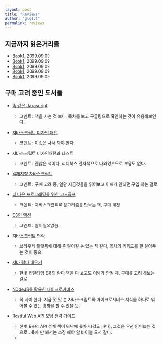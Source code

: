 ```yaml
---
layout: post
title: "Reviews"
author: "glqdlt"
permalink: reviews
---
```


## 지금까지 읽은거리들
+ [Book1](#), 2099.09.09
+ [Book1](#), 2099.09.09
+ [Book1](#), 2099.09.09
+ [Book1](#), 2099.09.09
+ [Book1](#), 2099.09.09



## 구매 고려 중인 도서들

+ [속 깊은 Javascript](http://book.naver.com/bookdb/book_detail.nhn?bid=11282182)
     * 코멘트 : 책을 사는 것 보다, 목차를 보고 구글링으로 확인하는 것이 유용해보인다.

+ [자바스크립트 디자인 패턴](http://book.naver.com/bookdb/book_detail.nhn?bid=10824738)
    * 코멘트 : 이것은 사서 봐야 한다.

+ [자바스크립트 디자인패턴과 테스트](https://ridibooks.com/v2/Detail?id=754020259)
    * 코멘트 : 괜찮은 책이다, 리디북스 전자책으로 나와있으므로 부담도 없다.

+ [객체지향 자바스크립트](http://m.book.naver.com/bookdb/book_detail.nhn?biblio.bid=12595865)
    * 코멘트 : 구매 고려 중, 일단 지금것들을 읽어보고 이해가 안되면 구입 하는 걸로

+ [더 나은 프로그래밍을 위한 코드골프](http://m.book.naver.com/bookdb/book_detail.nhn?biblio.bid=8721703)
    * 코멘트 : 자바스크립트로 알고리즘을 맛보는 책, 구매 예정

+ [D3인 액션](http://book.naver.com/bookdb/book_detail.nhn?bid=10750077)
    * 코멘트 : 말이필요없음.

+ [자바스크립트 언락](http://book.naver.com/bookdb/book_detail.nhn?bid=12327714)
    * 브라우저 플랫폼에 대해 좀 알아갈 수 있는 책 같다, 목차의 키워드를 잘 알아두는 것이 중요.
* [자바 람다 배우기](http://book.naver.com/bookdb/book_detail.nhn?bid=12344257)
    * 한빛 리얼타임 E북의 람다 책을 다 보고도 이해가 안될 때, 구매를 고려 해보는 걸로.

* [NOdeJS를 활용한 마이크로서비스](http://book.naver.com/bookdb/book_detail.nhn?bid=12452996)
    * 꼭 사야 한다. 지금 껏 맛 본 자바스크립트와 마이크로서비스 지식을 하나로 엮어볼 수 있는 경험을 할 수 있을 듯.
* [Restful Web API 모범 전략 가이드](http://book.naver.com/bookdb/book_detail.nhn?bid=9520318)
    * 한빛 E북의 API 설계 책이 워낙에 좋아서(값도 싸다), 그것을 우선 읽어보는 것으로.. 목차 만 봐서는 소장 해야 할 바이블 도서 같다.
    * 
